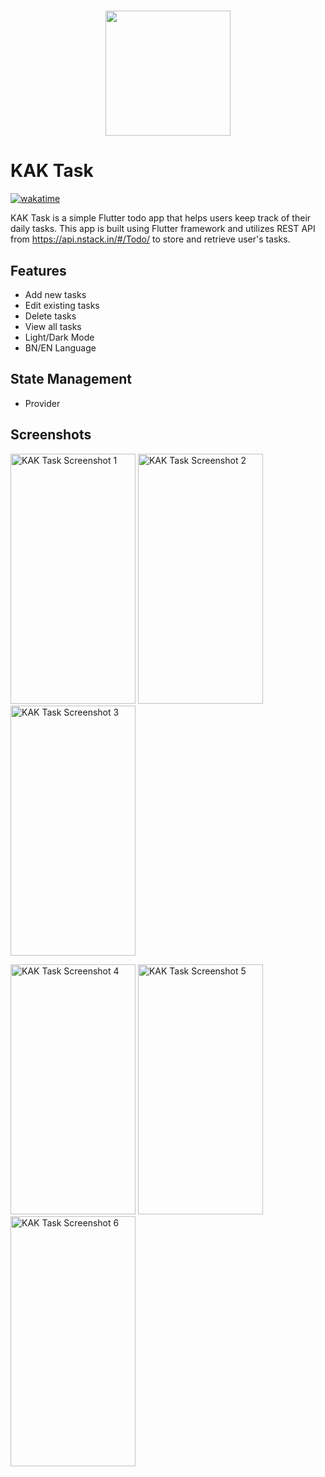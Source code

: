 <h1 align="center">
  <img src="https://github.com/musfique113/KAKTask/assets/53111065/8d9f5d8c-2322-4202-9b5b-d30212f8ba3e" width="200" height="200">
</h1>

# KAK Task

[![wakatime](https://wakatime.com/badge/user/18368562-fe00-4dd1-a78f-9403210fea47/project/d348fd30-3471-4a9f-b6de-ff126dc03175.svg)](https://wakatime.com/@musfique113/projects/equnlnvhkt?start=2023-05-07&end=2023-05-13)


KAK Task is a simple Flutter todo app that helps users keep track of their daily tasks. This app is built using Flutter framework and utilizes REST API from https://api.nstack.in/#/Todo/ to store and retrieve user's tasks.

## Features
- Add new tasks
- Edit existing tasks
- Delete tasks
- View all tasks
- Light/Dark Mode
- BN/EN Language

## State Management
- Provider

## Screenshots

<img src="https://github.com/user-attachments/assets/17ed8d84-f25e-4f61-ab0c-29c09f6c457c" width="200" height="400" alt="KAK Task Screenshot 1"> <img src="https://github.com/user-attachments/assets/dbaa4f36-9d28-4010-afc2-5afc7ef58237" width="200" height="400" alt="KAK Task Screenshot 2"> <img src="https://github.com/user-attachments/assets/3c09b0a6-8bd4-4408-be62-f7ad1ea56b69" width="200" height="400" alt="KAK Task Screenshot 3">

<img src="https://github.com/user-attachments/assets/cf991135-9f8b-4bd9-98c8-1e1df87a49e3" width="200" height="400" alt="KAK Task Screenshot 4"> <img src="https://github.com/user-attachments/assets/fa406253-4c2e-41ed-b153-66dfa3ecdf28" width="200" height="400" alt="KAK Task Screenshot 5"> <img src="https://github.com/user-attachments/assets/f1234479-5c87-46e4-85ea-0d2b1c5145fb" width="200" height="400" alt="KAK Task Screenshot 6">



